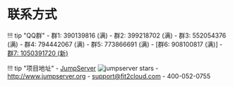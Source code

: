# 联系方式


!!! tip "QQ群"
    - 群1: 390139816 (满)
    - 群2: 399218702 (满)
    - 群3: 552054376 (满)
    - 群4: 794442067 (满)
    - 群5: 773866691 (满)
    - [群6: 908100817 (满)]
    - [群7: 1050391720 (新)][7群]

!!! tip "项目地址"
    - [JumpServer][jumpserver] ![jumpserver stars][jumpserver stars]
    - http://www.jumpserver.org
    - support@fit2cloud.com
    - 400-052-0755

[7群]: https://qm.qq.com/cgi-bin/qm/qr?k=om7dOmqflNsfzegPBODIxooO_dMDGiD1&jump_from=webapi
[jumpserver]: https://github.com/jumpserver/jumpserver
[jumpserver stars]: https://img.shields.io/github/stars/jumpserver/jumpserver.svg
